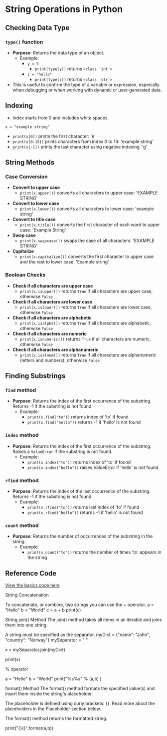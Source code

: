 # String Operations in Python

## Checking Data Type

### `type()` function

- **Purpose**: Returns the data type of an object.
  - Example:
    - `y = 5`
      - `print(type(y))` returns `<class 'int'>`
    - `z = "hello"`
      - `print(type(z))` returns `<class 'str'>`
- This is useful to confirm the type of a variable or expression, especially when debugging or when working with dynamic or user-generated data.

## Indexing

- Index starts from 0 and includes white spaces.

`x = "example string"`

- `print(x[0])` prints the first character: 'e'
- `print(x[0:15])` prints characters from index 0 to 14: 'example string'
- `print(x[-1])` prints the last character using negative indexing: 'g'

## String Methods

### Case Conversion

- **Convert to upper case**
  - `print(x.upper())` converts all characters to upper case: 'EXAMPLE STRING'
- **Convert to lower case**
  - `print(x.lower())` converts all characters to lower case: 'example string'
- **Convert to title case**
  - `print(x.title())` converts the first character of each word to upper case: 'Example String'
- **Swap case**
  - `print(x.swapcase())` swaps the case of all characters: 'EXAMPLE STRING'
- **Capitalize**
  - `print(x.capitalize())` converts the first character to upper case and the rest to lower case: 'Example string'

### Boolean Checks

- **Check if all characters are upper case**
  - `print(x.isupper())` returns `True` if all characters are upper case, otherwise `False`
- **Check if all characters are lower case**
  - `print(x.islower())` returns `True` if all characters are lower case, otherwise `False`
- **Check if all characters are alphabetic**
  - `print(x.isalpha())` returns `True` if all characters are alphabetic, otherwise `False`
- **Check if all characters are numeric**
  - `print(x.isnumeric())` returns `True` if all characters are numeric, otherwise `False`
- **Check if all characters are alphanumeric**
  - `print(x.isalnum())` returns `True` if all characters are alphanumeric (letters and numbers), otherwise `False`

## Finding Substrings

### `find` method

- **Purpose**: Returns the index of the first occurrence of the substring. Returns -1 if the substring is not found.
  - Example:
    - `print(x.find("to"))` returns index of 'to' if found
    - `print(x.find("hello"))` returns -1 if 'hello' is not found

### `index` method

- **Purpose**: Returns the index of the first occurrence of the substring. Raises a `ValueError` if the substring is not found.
  - Example:
    - `print(x.index("to"))` returns index of 'to' if found
    - `print(x.index("hello"))` raises ValueError if 'hello' is not found

### `rfind` method

- **Purpose**: Returns the index of the last occurrence of the substring. Returns -1 if the substring is not found.
  - Example:
    - `print(x.rfind("to"))` returns last index of 'to' if found
    - `print(x.rfind("hello"))` returns -1 if 'hello' is not found

### `count` method

- **Purpose**: Returns the number of occurrences of the substring in the string.
  - Example:
    - `print(x.count("to"))` returns the number of times 'to' appears in the string


## Reference Code
[View the basics code here](../code/DataType/String/StringOperation.py)


String Concatenation

To concatenate, or combine, two strings you can use the + operator.
a = "Hello"
b = "World"
c = a + b
print(c)

String join() Method
The join() method takes all items in an iterable and joins them into one string.

A string must be specified as the separator.
myDict = {"name": "John", "country": "Norway"}
mySeparator = " "

x = mySeparator.join(myDict)

print(x)

% operator

a = "Hello"
b = "World"
print("%s%s" % (a,b) )

format() Method
The format() method formats the specified value(s) and insert them inside the string's placeholder.

The placeholder is defined using curly brackets: {}. Read more about the placeholders in the Placeholder section below.

The format() method returns the formatted string.

print("{}{}".format(a,b))


